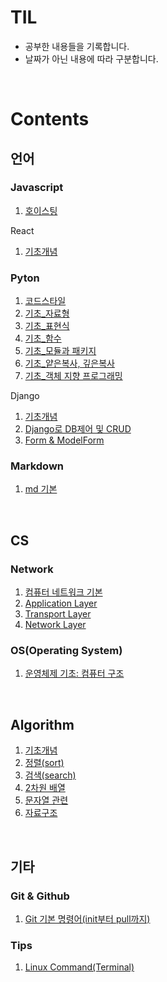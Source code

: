 # TIL

- 공부한 내용들을 기록합니다.
- 날짜가 아닌 내용에 따라 구분합니다.

<br>

# Contents

## 언어
### Javascript
1. [호이스팅](language/javascript/hoisting.md)

React
1. [기초개념](language/javascript/react/react_basic.md)

### Pyton
1. [코드스타일](language/python/codestyleguide.md)
2. [기초_자료형](language/python/basic_datatype.md)
3. [기초_표현식](language/python/basic_expression.md)
4. [기초_함수](language/python/basic_function.md)
5. [기초_모듈과 패키지](language/python/basic_module.md)
6. [기초_얕은복사, 깊은복사](language/python/basic_copy.md)
7. [기초_객체 지향 프로그래밍](language/python/basic_oop.md)
   
Django
1. [기초개념](language/python/django/django_basic.md)
2. [Django로 DB제어 및 CRUD](language/python/django/django_db_crud.md)
3. [Form & ModelForm](language/python/django/django_form_modelform.md)

### Markdown
1. [md 기본](language/markdown/md_basic.md)

<br>

## CS
### Network
1. [컴퓨터 네트워크 기본](cs/network_basic.md)
2. [Application Layer](cs/app_layer.md)
3. [Transport Layer](cs/transport_layer.md)
4. [Network Layer](cs/network_layer.md)
   
### OS(Operating System)
1. [운영체제 기초: 컴퓨터 구조](cs/os_basic.md)

<br>

## Algorithm
1. [기초개념](algorithm/algorithm_basic.md)
2. [정렬(sort)](algorithm/sort.md)
3. [검색(search)](algorithm/search.md)
4. [2차원 배열](algorithm/matrix.md)
5. [문자열 관련](algorithm/string.md)
6. [자료구조](algorithm/data_structure.md)

<br>

## 기타
### Git & Github
1. [Git 기본 명령어(init부터 pull까지)](etc/git_and_github/git_basic.md)

### Tips
1. [Linux Command(Terminal)](etc/tips/linux_cmd.md)

